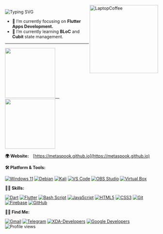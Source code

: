 
<!-- Side Image -->
<a href="https://git.io/metaspook" target="_blank" rel="noopener noreferrer">
  <img src="https://raw.githubusercontent.com/MicaelliMedeiros/micaellimedeiros/master/image/computer-illustration.png" width="225px" align="right" alt="LaptopCoffee"></a>
  

<!-- Typing Paragraph and bullets -->
<p align="left">
  
![Typing SVG](https://readme-typing-svg.herokuapp.com?size=15&duration=2500&color=ff0099&multiline=true&width=595&height=123&lines=Hi%2C+I'm+Metaspook.;A+Programmer%2C+Ethical+Hacker%2C+and+Intellimalist.;Being+a+tech+enthusiast+since+childhood+my+objectives+are+future-proof+;concepts%2C+self-learning%2Fdeveloping+skills+and+organized+working+mindset.;I've+worked+in+IT+sectors%2C+paticipated+in+cyberwar+and+geeky+stuffs.;Programming++and+Hacking+are+like+my+right+and+left+arms+%F0%9F%A4%9D.;+;+;+;+;+)
  - 🔭 I’m currently focusing on <strong>Flutter Apps Development.</strong>
  - 🌱 I’m currently learning <strong>BLoC</strong> and <strong>Cubit</strong> state management.
</p>

---
<!-- Stats and bullets -->
<a href="https://git.io/metaspook" target="_blank" rel="noopener noreferrer">
  <img height="165em" src="https://github-readme-stats.vercel.app/api?username=metaspook&count_private=true&theme=radical&show_icons=true&include_all_commits=false&hide_rank=false"/>&emsp;
  <img height="165em" src="https://github-readme-stats.vercel.app/api/top-langs/?username=metaspook&layout=compact&langs_count=7&theme=radical"/>
</a>

**🌍 Website:**&emsp;[https://metaspook.github.io](https://metaspook.github.io)

**🛠️ Platform & Tools:**
<!-- %E2%80%8D represents Zero Width Joiner Character -->
[![Windows 11](https://img.shields.io/badge/%E2%80%8D-Windows_11-0078D6?logo=windows&logoColor=ffffff)](https://www.microsoft.com/windows/get-windows-11)
[![Debian](https://img.shields.io/badge/%E2%80%8D-Debian-D70A53?logo=debian)](https://www.debian.org/)
[![Kali](https://img.shields.io/badge/%E2%80%8D-Kali_Linux-557C94?logo=kali-linux&logoColor=white)](https://www.kali.org/)
[![VS Code](https://img.shields.io/badge/%E2%80%8D-VS_Code-0078d7?logo=visual-studio-code)](https://code.visualstudio.com/)
[![OBS Studio](https://img.shields.io/badge/%E2%80%8D-OBS_Studio-yellowgreen?logo=obs-studio)](https://obsproject.com/)
[![Virtual Box](https://img.shields.io/badge/%E2%80%8D-Virtual_Box-4479a1?logo=virtualbox)](https://www.virtualbox.org/)

**🧑‍💻 Skills:**

[![Dart](https://img.shields.io/badge/%E2%80%8D-Dart-%230175C2?logo=dart)](https://dart.dev/)
[![Flutter](https://img.shields.io/badge/%E2%80%8D-Flutter-%2302569B?logo=flutter)](https://flutter.dev/)
[![Bash Script](https://img.shields.io/badge/%E2%80%8D-Bash_Script-4EAA25?logo=gnu-bash)](https://en.wikipedia.org/wiki/Bash_(Unix_shell)/)
[![JavaScript](https://img.shields.io/badge/%E2%80%8D-JavaScript-f7e200?logo=javascript)](https://www.ecma-international.org/)
[![HTML5](https://img.shields.io/badge/%E2%80%8D-HTML5-E34F26?logo=html5)](https://html.spec.whatwg.org/)
[![CSS3](https://img.shields.io/badge/%E2%80%8D-CSS3-1572B6?logo=css3)](https://www.w3.org/Style/CSS/)
[![Git](https://img.shields.io/badge/%E2%80%8D-Git-E44C30?logo=git)](https://git-scm.com/)
[![Firebase](https://img.shields.io/badge/%E2%80%8D-Firebase-%23039BE5?logo=firebase)](https://firebase.google.com/)
[![GitHub](https://img.shields.io/badge/%E2%80%8D-GitHub-white?logo=github)](https://github.com/)

**🧑‍🚀 Find Me:**

[![Gmail](https://img.shields.io/badge/%E2%80%8D-Gmail-D14836?&logo=gmail)](mailto:metaspook@gmail.com)
[![Telegram](https://img.shields.io/badge/%E2%80%8D-Telegram-2CA5E0?logo=telegram&logoColor=white)](https://t.me/metaspook)
[![XDA-Developers](https://img.shields.io/badge/%E2%80%8D-XDA_Recognized_Developer-%23AC6E2F.svg?&logo=XDA-Developers)](https://forum.xda-developers.com/m/metaspook.6029298/#recent-content)
[![Google Developers](https://img.shields.io/badge/%E2%80%8D-g.dev/metaspook-4285F4?logo=google&logoColor=white)](https://g.dev/metaspook)
![Profile views](https://komarev.com/ghpvc/?style=flat&label=Views&username=metaspook)


<!--   I'm Metaspook, a Programmer, Ethical Hacker, and Intellimalist. Being a tech enthusiast since childhood my objectives are future-proof concepts, self-learning/developing skills and organized working mindset. I've worked in IT sectors, paticipated in cyberwar and geeky stuffs. <strong>Programming</strong> and <strong>Hacking</strong> are like my right and left arms 🤝.<br> -->
<!-- <img height="50" width="288" src="https://raw.githubusercontent.com/github/explore/main/topics/dart/da‍rt.png">
<img height="50" width="288" src="https://raw.githubusercontent.com/github/explore/gh-pages/topics/dart/dart.png">
<img height="50" width="288" src="https://raw.githubusercontent.com/github/explore/80688e429a7d4ef2fca1e82350fe8e3517d3494d/topics/dart/dart.png"> -->

<!-- Default Placeholders
### Hi there 👋
**metaspook/metaspook** is a ✨ _special_ ✨ repository because its `README.md` (this file) appears on your GitHub profile.

Here are some ideas to get you started:

- 🔭 I’m currently working on ...
- 🌱 I’m currently learning ...
- 👯 I’m looking to collaborate on ...
- 🤔 I’m looking for help with ...
- 💬 Ask me about ...
- 📫 How to reach me: ...
- 😄 Pronouns: ...
- ⚡ Fun fact: ...
-->
